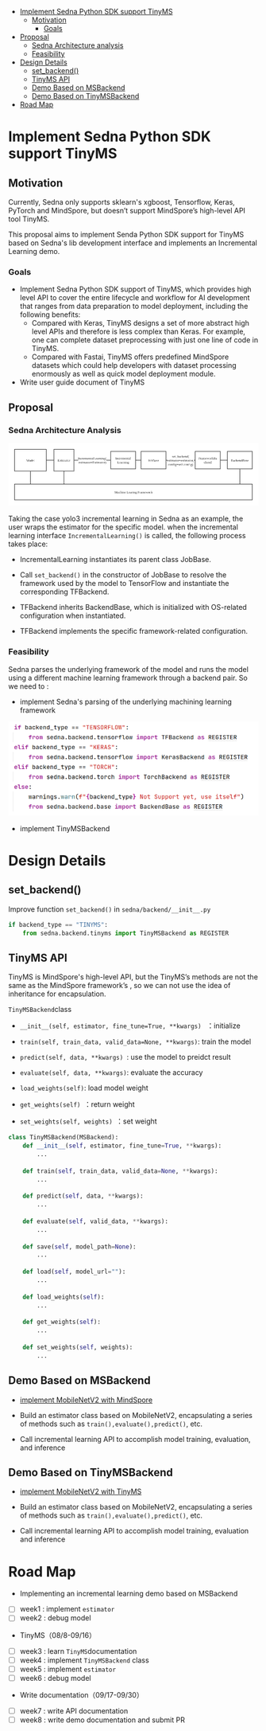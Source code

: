 - [Implement Sedna Python SDK support TinyMS](#Implement-Sedna-Python-SDK-support-TinyMS)
  - [Motivation](#Motivation)
    - [Goals](#Goals)
- [Proposal](#Proposal)
    - [Sedna Architecture analysis](#Sedna-Architecture-Analysis)
    - [Feasibility](#Feasibility)
- [Design Details](#Design-Details)
    - [set_backend()](#set_backend())
    - [TinyMS API](#TinyMS-API)
    - [Demo Based on MSBackend](#Demo-Based-on-MSBackend)
    - [Demo Based on TinyMSBackend](#Demo-Based-on-TinyMSBackend)
- [Road Map](#Road-Map)

# Implement Sedna Python SDK support TinyMS

## Motivation

Currently, Sedna only supports sklearn's xgboost, Tensorflow, Keras, PyTorch and MindSpore, but doesn’t support MindSpore’s high-level API tool TinyMS.

This proposal aims to implement Senda Python SDK support for TinyMS based on  Sedna's lib development interface and implements an Incremental Learning demo.

### Goals

- Implement Sedna Python SDK support of TinyMS, which provides high level API to cover the entire lifecycle and workflow for AI development that ranges from data preparation to model deployment, including the following benefits:  
  - Compared with Keras, TinyMS designs a set of more abstract high level APIs and therefore is less complex than Keras. For example, one can complete dataset preprocessing with just one line of code in TinyMS.  
  - Compared with Fastai, TinyMS offers predefined MindSpore datasets which could help developers with dataset processing enormously as well as quick model deployment module.
- Write user guide document of TinyMS 

## Proposal

### Sedna Architecture Analysis

![](./images/tinyms-support-architecture.png)

Taking the case yolo3 incremental learning in Sedna as an example, the user wraps the estimator for the specific model. when the incremental learning interface `IncrementalLearning()` is called, the following process takes place:

- IncrementalLearning instantiates its parent class JobBase.
- Call `set_backend()` in the constructor of JobBase to resolve the framework used by the model to TensorFlow and instantiate the corresponding TFBackend.

- TFBackend inherits BackendBase, which is initialized with OS-related configuration when instantiated.

- TFBackend implements the specific framework-related configuration.

### Feasibility

Sedna parses the underlying framework of the model and runs the model using a different machine learning framework through a backend pair. So we need to :

- implement Sedna's parsing of the underlying machining learning framework 

![](./images/tinyms-support-set_bakcend.png)

- implement TinyMSBackend

# Design Details

## set_backend()

Improve function `set_backend()` in `sedna/backend/__init__.py`

```python
if backend_type == "TINYMS":
	from sedna.backend.tinyms import TinyMSBackend as REGISTER
```

## TinyMS API

TinyMS is MindSpore's high-level API, but the TinyMS’s methods are not the same as the MindSpore framework’s , so we can not use the idea of inheritance for encapsulation.

`TinyMSBackend`class

-  `__init__(self, estimator, fine_tune=True, **kwargs) `  ：initialize

-  `train(self, train_data, valid_data=None, **kwargs)`: train the model

-  `predict(self, data, **kwargs) `: use the model to preidct result

-  `evaluate(self, data, **kwargs)`: evaluate the accuracy

-  `load_weights(self)`: load model weight

-  `get_weights(self) `：return weight

-  `set_weights(self, weights) `：set weight

```python
class TinyMSBackend(MSBackend):
    def __init__(self, estimator, fine_tune=True, **kwargs):
        ...
	
    def train(self, train_data, valid_data=None, **kwargs):
        ...
    
    def predict(self, data, **kwargs):
        ...
    
    def evaluate(self, valid_data, **kwargs):
        ...
  
    def save(self, model_path=None):
        ...
  
    def load(self, model_url=""):
        ...
  
    def load_weights(self):
	    ...
    
    def get_weights(self):
	    ...
	
    def set_weights(self, weights):
	    ...
```

## Demo Based on MSBackend

- [implement MobileNetV2 with MindSpore](https://www.mindspore.cn/tutorial/zh-CN/r0.7/advanced_use/mobilenetv2_incremental_learning.html)

- Build an estimator class based on MobileNetV2, encapsulating a series of methods such as `train(),evaluate(),predict()`, etc.
- Call incremental learning API to accomplish model training, evaluation, and inference

## Demo Based on TinyMSBackend

- [implement MobileNetV2 with TinyMS](https://tinyms.readthedocs.io/en/latest/tutorials/ipynb/TinyMS_MobileNetV2_tutorial.html)

- Build an estimator class based on MobileNetV2, encapsulating a series of methods such as `train(),evaluate(),predict()`, etc.

- Call incremental learning API to accomplish model training, evaluation and inference

# Road Map

- Implementing an incremental learning demo based on MSBackend
- [ ] week1 : implement `estimator`
- [ ] week2 : debug model

- TinyMS（08/8-09/16）

- [ ] week3 : learn `TinyMS`documentation
- [ ] week4 : implement `TinyMSBackend` class
- [ ] week5 : implement `estimator`
- [ ] week6 : debug model

- Write documentation（09/17-09/30）

- [ ] week7 : write API documentation
- [ ] week8 : write demo documentation and submit PR
